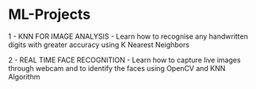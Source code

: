 # ML-Projects
1 - KNN FOR IMAGE ANALYSIS -  Learn how to recognise any handwritten digits with greater accuracy using K Nearest Neighbors  

2 - REAL TIME FACE RECOGNITION - Learn how to capture live images through webcam and to identify the faces using OpenCV and KNN Algorithm

